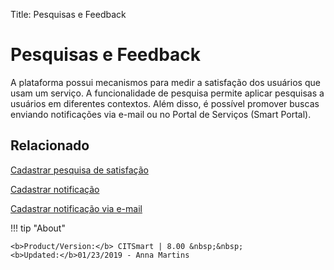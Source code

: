 Title: Pesquisas e Feedback

# Pesquisas e Feedback

A plataforma possui mecanismos para medir a satisfação dos usuários que usam um serviço. A funcionalidade de pesquisa permite aplicar pesquisas a usuários em diferentes contextos. Além disso, é possível promover buscas enviando notificações via e-mail ou no Portal de Serviços (Smart Portal).

## Relacionado

[Cadastrar pesquisa de satisfação][1]

[Cadastrar notificação][2]

[Cadastrar notificação via e-mail][3]


!!! tip "About"

    <b>Product/Version:</b> CITSmart | 8.00 &nbsp;&nbsp;
    <b>Updated:</b>01/23/2019 - Anna Martins



[1]:/pt-br/citsmart-platform-8/processes/portfolio-and-catalog/configuration/register-satisfaction-survey.html
[2]:/pt-br/citsmart-platform-8/additional-features/communication-and-notification/notification/use/notification.html
[3]:/pt-br/citsmart-platform-8/additional-features/communication-and-notification/email/register-email-notification.html
